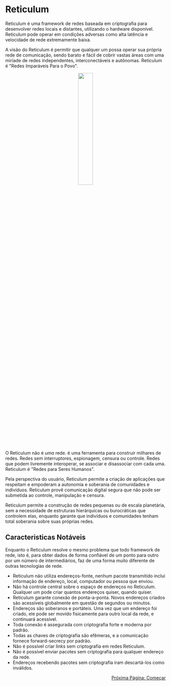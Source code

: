 
# Reticulum
Reticulum é uma framework de redes baseada em criptografia para desenvolver redes locais e distantes, utilizando o hardware disponível. Reticulum pode operar em condições adversas como alta latência e velocidade de rede extremamente baixa.

A visão do Reticulum é permitir que qualquer um possa operar sua própria rede de comunicação, sendo barato e fácil de cobrir vastas áreas com uma miríade de redes independentes, interconectáveis e autônomas.
Reticulum é "Redes Imparáveis Para o Povo".

<p align="center"><img width="30%" src="gfx/reticulum_logo_512.png"></p>

O Reticulum não é *uma* rede. é uma ferramenta para construir milhares de redes. Redes sem interruptores, espionagem, censura ou controle. Redes que podem livremente interoperar, se associar e disassociar com cada uma. Reticulum é "Redes para Seres Humanos".

Pela perspectiva do usuário, Reticulum permite a criação de aplicações que respeitam e empoderam a autonomia e soberania de comunidades e indivíduos. Reticulum provê comunicação digital segura que não pode ser submetida ao controle, manipulação e censura.

Reticulum permite a construção de redes pequenas ou de escala planetária, sem a necessidade de estruturas hierárquicas ou burocráticas que controlem elas, enquanto garante que indivíduos e comunidades tenham total soberania sobre suas próprias redes.

## Caracteristicas Notáveis
Enquanto o Reticulum resolve o mesmo problema que todo framework de rede, isto é, para obter dados de forma confiável de um ponto para outro por um número de intermediários, faz de uma forma muito diferente de outras tecnologias de rede.

- Reticulum não utiliza endereços-fonte, nenhum pacote transmitido inclui informação de endereço, local, computador ou pessoa que enviou.
- Não há controle central sobre o espaço de endereços no Reticulum. Qualquer um pode criar quantos endereços quiser, quando quiser.
- Reticulum garante conexão de ponta-a-ponta. Novos endereços criados são acessíveis globalmente em questão de segundos ou minutos.
- Endereços são soberanos e portáteis. Uma vez que um endereço foi criado, ele pode ser movido fisicamente para outro local da rede, e continuará acessível.
- Toda conexão é assegurada com criptografia forte e moderna por padrão.
- Todas as chaves de criptografia são efêmeras, e a comunicação fornece forward-secrecy por padrão.
- Não é possível criar links sem criptografia em redes Reticulum.
- Não é possível enviar pacotes sem criptografia para qualquer endereço da rede.
- Endereços recebendo pacotes sem criptografia iram descartá-los como inválidos.

<p align="right"><a href="start_pt-br.html">Próxima Página: Começar</a></p>

